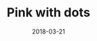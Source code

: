 ---
title: Pink with dots
date: 2018-03-21
caption: Pink with dots
img: /images/nails/pink-with-dots.jpg
---